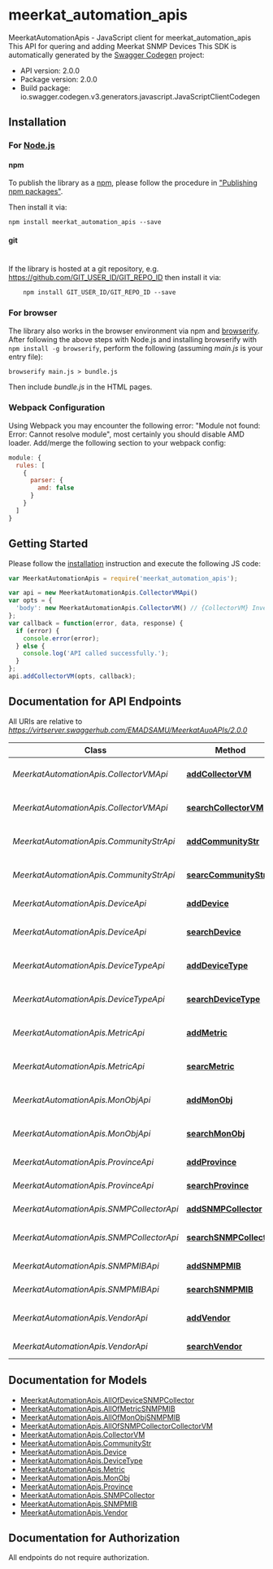 # meerkat_automation_apis

MeerkatAutomationApis - JavaScript client for meerkat_automation_apis
This API for quering and adding Meerkat SNMP Devices
This SDK is automatically generated by the [Swagger Codegen](https://github.com/swagger-api/swagger-codegen) project:

- API version: 2.0.0
- Package version: 2.0.0
- Build package: io.swagger.codegen.v3.generators.javascript.JavaScriptClientCodegen

## Installation

### For [Node.js](https://nodejs.org/)

#### npm

To publish the library as a [npm](https://www.npmjs.com/),
please follow the procedure in ["Publishing npm packages"](https://docs.npmjs.com/getting-started/publishing-npm-packages).

Then install it via:

```shell
npm install meerkat_automation_apis --save
```

#### git
#
If the library is hosted at a git repository, e.g.
https://github.com/GIT_USER_ID/GIT_REPO_ID
then install it via:

```shell
    npm install GIT_USER_ID/GIT_REPO_ID --save
```

### For browser

The library also works in the browser environment via npm and [browserify](http://browserify.org/). After following
the above steps with Node.js and installing browserify with `npm install -g browserify`,
perform the following (assuming *main.js* is your entry file):

```shell
browserify main.js > bundle.js
```

Then include *bundle.js* in the HTML pages.

### Webpack Configuration

Using Webpack you may encounter the following error: "Module not found: Error:
Cannot resolve module", most certainly you should disable AMD loader. Add/merge
the following section to your webpack config:

```javascript
module: {
  rules: [
    {
      parser: {
        amd: false
      }
    }
  ]
}
```

## Getting Started

Please follow the [installation](#installation) instruction and execute the following JS code:

```javascript
var MeerkatAutomationApis = require('meerkat_automation_apis');

var api = new MeerkatAutomationApis.CollectorVMApi()
var opts = { 
  'body': new MeerkatAutomationApis.CollectorVM() // {CollectorVM} Inventory item to add
};
var callback = function(error, data, response) {
  if (error) {
    console.error(error);
  } else {
    console.log('API called successfully.');
  }
};
api.addCollectorVM(opts, callback);
```

## Documentation for API Endpoints

All URIs are relative to *https://virtserver.swaggerhub.com/EMADSAMU/MeerkatAuoAPIs/2.0.0*

Class | Method | HTTP request | Description
------------ | ------------- | ------------- | -------------
*MeerkatAutomationApis.CollectorVMApi* | [**addCollectorVM**](docs/CollectorVMApi.md#addCollectorVM) | **POST** /collectorVM | Adds Collector VM
*MeerkatAutomationApis.CollectorVMApi* | [**searchCollectorVM**](docs/CollectorVMApi.md#searchCollectorVM) | **GET** /collectorVM | searches Collector VM
*MeerkatAutomationApis.CommunityStrApi* | [**addCommunityStr**](docs/CommunityStrApi.md#addCommunityStr) | **POST** /CommunityStr | Adds Monitored Objects
*MeerkatAutomationApis.CommunityStrApi* | [**searcCommunityStr**](docs/CommunityStrApi.md#searcCommunityStr) | **GET** /CommunityStr | searches Community Strings
*MeerkatAutomationApis.DeviceApi* | [**addDevice**](docs/DeviceApi.md#addDevice) | **POST** /Device | Adds SNMP Devices
*MeerkatAutomationApis.DeviceApi* | [**searchDevice**](docs/DeviceApi.md#searchDevice) | **GET** /Device | searches SNMP Devices
*MeerkatAutomationApis.DeviceTypeApi* | [**addDeviceType**](docs/DeviceTypeApi.md#addDeviceType) | **POST** /DeviceType | Adds Device Types
*MeerkatAutomationApis.DeviceTypeApi* | [**searchDeviceType**](docs/DeviceTypeApi.md#searchDeviceType) | **GET** /DeviceType | searches Device Types
*MeerkatAutomationApis.MetricApi* | [**addMetric**](docs/MetricApi.md#addMetric) | **POST** /Metric | Adds Monitored Objects
*MeerkatAutomationApis.MetricApi* | [**searcMetric**](docs/MetricApi.md#searcMetric) | **GET** /Metric | searches Monitored Objects
*MeerkatAutomationApis.MonObjApi* | [**addMonObj**](docs/MonObjApi.md#addMonObj) | **POST** /MonObj | Adds Monitored Objects
*MeerkatAutomationApis.MonObjApi* | [**searchMonObj**](docs/MonObjApi.md#searchMonObj) | **GET** /MonObj | searches Monitored Objects
*MeerkatAutomationApis.ProvinceApi* | [**addProvince**](docs/ProvinceApi.md#addProvince) | **POST** /Province | Adds Province
*MeerkatAutomationApis.ProvinceApi* | [**searchProvince**](docs/ProvinceApi.md#searchProvince) | **GET** /Province | searches Province
*MeerkatAutomationApis.SNMPCollectorApi* | [**addSNMPCollector**](docs/SNMPCollectorApi.md#addSNMPCollector) | **POST** /SNMPCollector | Adds SNMP Collector
*MeerkatAutomationApis.SNMPCollectorApi* | [**searchSNMPCollector**](docs/SNMPCollectorApi.md#searchSNMPCollector) | **GET** /SNMPCollector | searches SNMP Collector
*MeerkatAutomationApis.SNMPMIBApi* | [**addSNMPMIB**](docs/SNMPMIBApi.md#addSNMPMIB) | **POST** /SNMPMIB | Adds SNMPMIB
*MeerkatAutomationApis.SNMPMIBApi* | [**searchSNMPMIB**](docs/SNMPMIBApi.md#searchSNMPMIB) | **GET** /SNMPMIB | searches SNMP MIB
*MeerkatAutomationApis.VendorApi* | [**addVendor**](docs/VendorApi.md#addVendor) | **POST** /Vendor | Adds Monitored Objects
*MeerkatAutomationApis.VendorApi* | [**searchVendor**](docs/VendorApi.md#searchVendor) | **GET** /Vendor | searches Vendors

## Documentation for Models

 - [MeerkatAutomationApis.AllOfDeviceSNMPCollector](docs/AllOfDeviceSNMPCollector.md)
 - [MeerkatAutomationApis.AllOfMetricSNMPMIB](docs/AllOfMetricSNMPMIB.md)
 - [MeerkatAutomationApis.AllOfMonObjSNMPMIB](docs/AllOfMonObjSNMPMIB.md)
 - [MeerkatAutomationApis.AllOfSNMPCollectorCollectorVM](docs/AllOfSNMPCollectorCollectorVM.md)
 - [MeerkatAutomationApis.CollectorVM](docs/CollectorVM.md)
 - [MeerkatAutomationApis.CommunityStr](docs/CommunityStr.md)
 - [MeerkatAutomationApis.Device](docs/Device.md)
 - [MeerkatAutomationApis.DeviceType](docs/DeviceType.md)
 - [MeerkatAutomationApis.Metric](docs/Metric.md)
 - [MeerkatAutomationApis.MonObj](docs/MonObj.md)
 - [MeerkatAutomationApis.Province](docs/Province.md)
 - [MeerkatAutomationApis.SNMPCollector](docs/SNMPCollector.md)
 - [MeerkatAutomationApis.SNMPMIB](docs/SNMPMIB.md)
 - [MeerkatAutomationApis.Vendor](docs/Vendor.md)

## Documentation for Authorization

 All endpoints do not require authorization.

